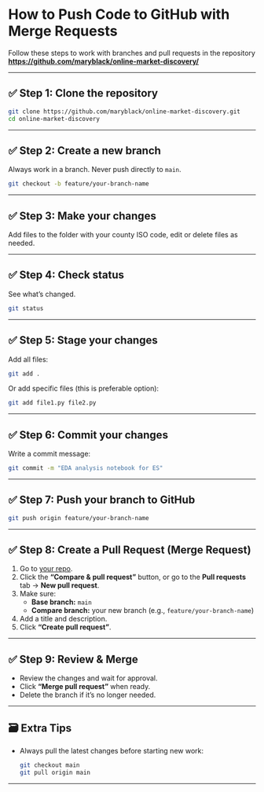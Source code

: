 # How to Push Code to GitHub with Merge Requests

Follow these steps to work with branches and pull requests in the repository  
**https://github.com/maryblack/online-market-discovery/**

---

## ✅ Step 1: Clone the repository

```bash
git clone https://github.com/maryblack/online-market-discovery.git
cd online-market-discovery
```

---

## ✅ Step 2: Create a new branch

Always work in a branch. Never push directly to `main`.

```bash
git checkout -b feature/your-branch-name
```

---

## ✅ Step 3: Make your changes

Add files to the folder with your county ISO code, edit or delete files as needed.

---

## ✅ Step 4: Check status

See what’s changed.

```bash
git status
```

---

## ✅ Step 5: Stage your changes

Add all files:
```bash
git add .
```

Or add specific files (this is preferable option):
```bash
git add file1.py file2.py
```

---

## ✅ Step 6: Commit your changes

Write a commit message:

```bash
git commit -m "EDA analysis notebook for ES"
```

---

## ✅ Step 7: Push your branch to GitHub

```bash
git push origin feature/your-branch-name
```

---

## ✅ Step 8: Create a Pull Request (Merge Request)

1. Go to [your repo](https://github.com/maryblack/online-market-discovery).
2. Click the **“Compare & pull request”** button, or go to the **Pull requests** tab → **New pull request**.
3. Make sure:
   - **Base branch:** `main`
   - **Compare branch:** your new branch (e.g., `feature/your-branch-name`)
4. Add a title and description.
5. Click **“Create pull request”**.

---

## ✅ Step 9: Review & Merge

- Review the changes and wait for approval.
- Click **“Merge pull request”** when ready.
- Delete the branch if it’s no longer needed.

---

## 🗃️ Extra Tips

- Always pull the latest changes before starting new work:
  ```bash
  git checkout main
  git pull origin main
  ```

---


